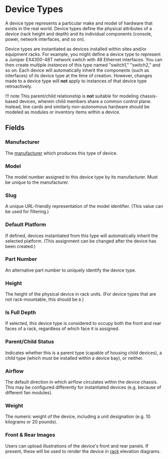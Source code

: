 # Device Types

A device type represents a particular make and model of hardware that exists in the real world. Device types define the physical attributes of a device (rack height and depth) and its individual components (console, power, network interfaces, and so on).

Device types are instantiated as devices installed within sites and/or equipment racks. For example, you might define a device type to represent a Juniper EX4300-48T network switch with 48 Ethernet interfaces. You can then create multiple _instances_ of this type named "switch1," "switch2," and so on. Each device will automatically inherit the components (such as interfaces) of its device type at the time of creation. However, changes made to a device type will **not** apply to instances of that device type retroactively.

!!! note
    This parent/child relationship is **not** suitable for modeling chassis-based devices, wherein child members share a common control plane. Instead, line cards and similarly non-autonomous hardware should be modeled as modules or inventory items within a device.

## Fields

### Manufacturer

The [manufacturer](./manufacturer.md) which produces this type of device.

### Model

The model number assigned to this device type by its manufacturer. Must be unique to the manufacturer.

### Slug

A unique URL-friendly representation of the model identifier. (This value can be used for filtering.)

### Default Platform

If defined, devices instantiated from this type will automatically inherit the selected platform. (This assignment can be changed after the device has been created.)

### Part Number

An alternative part number to uniquely identify the device type.

### Height

The height of the physical device in rack units. (For device types that are not rack-mountable, this should be `0`.)

### Is Full Depth

If selected, this device type is considered to occupy both the front and rear faces of a rack, regardless of which face it is assigned.

### Parent/Child Status

Indicates whether this is a parent type (capable of housing child devices), a child type (which must be installed within a device bay), or neither.

### Airflow

The default direction in which airflow circulates within the device chassis. This may be configured differently for instantiated devices (e.g. because of different fan modules).

### Weight

The numeric weight of the device, including a unit designation (e.g. 10 kilograms or 20 pounds).

### Front & Rear Images

Users can upload illustrations of the device's front and rear panels. If present, these will be used to render the device in [rack](./rack.md) elevation diagrams.
